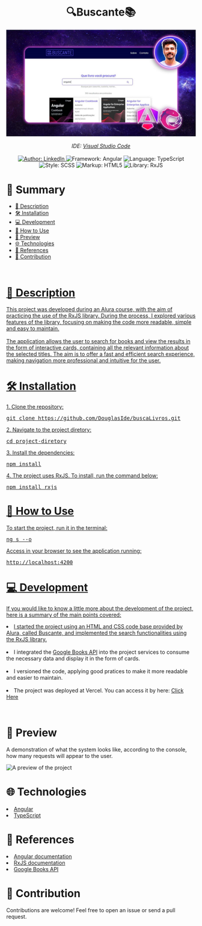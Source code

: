 <h1 align="center">🔍Buscante📚</h1>
<img src="https://github.com/DouglasIde/buscaLivros/blob/main/README/capa_douglas.jpg" alt="Capa da Apresentação">

<div>
  <p align="center">
    <em>
      IDE: <a href="https://code.visualstudio.com/" target="_blank">Visual Studio Code</a>
    </em><br><br>
    <a href="https://www.linkedin.com/in/seu-perfil-linkedin" target="_blank">
        <img src="https://img.shields.io/static/v1?label=Contato&message=LinkedIn&color=B7178C&style=for-the-badge&logo=linkedin" alt="Author: LinkedIn" />
    </a>
  <img src="https://img.shields.io/static/v1?label=Framework&message=Angular&color=B7178C&style=for-the-badge&logo=angular" alt="Framework: Angular"/>
  <img src="https://img.shields.io/static/v1?label=Language&message=TypeScript&color=B7178C&style=for-the-badge&logo=typescript" alt="Language: TypeScript" />
  <img src="https://img.shields.io/static/v1?label=Style&message=SCSS&color=B7178C&style=for-the-badge&logo=sass" alt="Style: SCSS" />
  <img src="https://img.shields.io/static/v1?label=Markup&message=HTML5&color=B7178C&style=for-the-badge&logo=html5" alt="Markup: HTML5" />
  <img src="https://img.shields.io/static/v1?label=Library&message=RxJS&color=B7178C&style=for-the-badge&logo=reactivex" alt="Library: RxJS" />
</div>

<h1>🔖 Summary</h1>
<ul>
  <li><a href="#description">📌 Description</a></li>
  <li><a href="#installation">🛠 Installation</a></li>
  <li><a href="#development">💻 Development</a></li>
  <li><a href="#use">🚀 How to Use</a></li>
  <li><a href="#preview">🎥 Preview</a></li>
  <li><a href="#tech">🌐 Technologies</li>
  <li><a href="#references">📖 References</li>
  <li><a href="#contribution">🤝 Contribution</li>
</ul><br>

<h1 id="description">📌 Description</h1>
<p>This project was developed during an Alura course, with the aim of practicing the use of the RxJS library. During the process, I explored various features of the library, focusing on making the code more readable, simple and easy to maintain.<br><br>
The application allows the user to search for books and view the results in the form of interactive cards, containing all the relevant information about the selected titles. The aim is to offer a fast and efficient search experience, making navigation more professional and intuitive for the user.
</p>

<h1 id="installation">🛠 Installation</h1>
<p>1. Clone the repository: </p>
<pre>
git clone https://github.com/DouglasIde/buscaLivros.git
</pre>

<p>2. Navigate to the project diretory: </p>
<pre>
cd project-diretory
</pre>

<p>3. Install the dependencies: </p>
<pre>
npm install
</pre>

<p>4. The project uses RxJS. To install, run the command below: </p>
<pre>
npm install rxjs
</pre>

<h1 id="use">🚀 How to Use</h1>
<p>To start the project, run it in the terminal: </p>
<pre>
ng s --o
</pre>

<p>Access in your browser to see the application running:
<pre>http://localhost:4200</pre></p>

<h1 id="development">💻 Development</h1>
<p>If you would like to know a little more about the development of the project, here is a summary of the main points covered: </p>

<li>I started the project using an HTML and CSS code base provided by Alura, called Buscante, and implemented the search functionalities using the <a href="https://rxjs.dev/" href="rxjs library">RxJS library.</a></li><br>

<li>I integrated the <a href="https://developers.google.com/books/docs/v1/using?hl=pt-br" alt="API do google books">Google Books API</a> into the project services to consume the necessary data and display it in the form of cards.</li><br>

<li>I versioned the code, applying good pratices to make it more readable and easier to maintain.</li><br>

<li>The project was deployed at Vercel. You can access it by here: <a href="https://buscante-books.vercel.app/lista-livros">Click Here</a></p></li><br>

<h1 id="preview">🎥 Preview</h1>
<p>A demonstration of what the system looks like, according to the console, how many requests will appear to the user.</p>
<img src="https://github.com/DouglasIde/buscaLivros/blob/main/README/gifs/RXJSAngular_douglas.gif" alt="A preview of the project">

<h1 id="tech">🌐 Technologies</h1>
<li><a href="https://angular.dev/">Angular</a></li>
<li><a href="https://www.typescriptlang.org/">TypeScript</a></li>

<h1 id="references">📖 References</h1>
<li><a href="https://angular.dev/overview">Angular documentation</a></li>
<li><a href="https://rxjs.dev/">RxJS documentation</a></li>
<li><a href="https://developers.google.com/books/docs/v1/libraries?hl=pt-br">Google Books API</a></li>

<h1 id="contribution">🤝 Contribution</h1>
<p>Contributions are welcome! Feel free to open an issue or send a pull request.</p>
